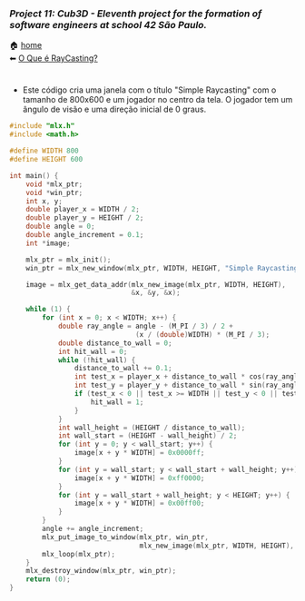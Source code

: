 ### _Project 11: Cub3D - Eleventh project for the formation of software engineers at school 42 São Paulo._

🏠 [home](https://github.com/Vinicius-Santoro/42-formation-lvl2-10.net_pratice)<br>
⬅ [O Que é RayCasting?](https://github.com/Vinicius-Santoro/42-formation-lvl2-10.net_pratice/blob/main/readmes/level01.md)

<h1></h1>

- Este código cria uma janela com o título "Simple Raycasting" com o tamanho de 800x600 e um jogador no centro da tela. O jogador tem um ângulo de visão e uma direção inicial de 0 graus.

```c
#include "mlx.h"
#include <math.h>

#define WIDTH 800
#define HEIGHT 600

int main() {
    void *mlx_ptr;
    void *win_ptr;
    int x, y;
    double player_x = WIDTH / 2;
    double player_y = HEIGHT / 2;
    double angle = 0;
    double angle_increment = 0.1;
    int *image;

    mlx_ptr = mlx_init();
    win_ptr = mlx_new_window(mlx_ptr, WIDTH, HEIGHT, "Simple Raycasting");

    image = mlx_get_data_addr(mlx_new_image(mlx_ptr, WIDTH, HEIGHT),
                              &x, &y, &x);

    while (1) {
        for (int x = 0; x < WIDTH; x++) {
            double ray_angle = angle - (M_PI / 3) / 2 +
                               (x / (double)WIDTH) * (M_PI / 3);
            double distance_to_wall = 0;
            int hit_wall = 0;
            while (!hit_wall) {
                distance_to_wall += 0.1;
                int test_x = player_x + distance_to_wall * cos(ray_angle);
                int test_y = player_y + distance_to_wall * sin(ray_angle);
                if (test_x < 0 || test_x >= WIDTH || test_y < 0 || test_y >= HEIGHT) {
                    hit_wall = 1;
                }
            }
            int wall_height = (HEIGHT / distance_to_wall);
            int wall_start = (HEIGHT - wall_height) / 2;
            for (int y = 0; y < wall_start; y++) {
                image[x + y * WIDTH] = 0x0000ff;
            }
            for (int y = wall_start; y < wall_start + wall_height; y++) {
                image[x + y * WIDTH] = 0xff0000;
            }
            for (int y = wall_start + wall_height; y < HEIGHT; y++) {
                image[x + y * WIDTH] = 0x00ff00;
            }
        }
        angle += angle_increment;
        mlx_put_image_to_window(mlx_ptr, win_ptr,
                                mlx_new_image(mlx_ptr, WIDTH, HEIGHT), 0, 0);
        mlx_loop(mlx_ptr);
    }
    mlx_destroy_window(mlx_ptr, win_ptr);
    return (0);
}
```
